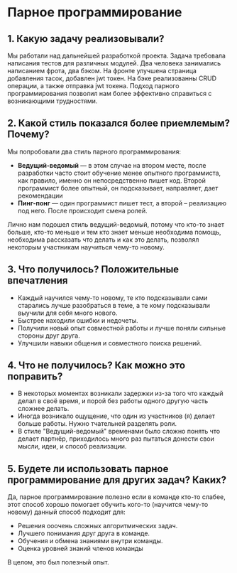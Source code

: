 # Парное программирование

## 1. Какую задачу реализовывали?
Мы работали над дальнейшей разработкой проекта. Задача требовала написания тестов для различных модулей. Два человека занимались написанием фрота, два бэком. На фронте улучшена страница добавления тасок, добавлен jwt токен. На бэке реализованны CRUD операции, а также отправка jwt токена. Подход парного программирования позволил нам более эффективно справиться с возникающими трудностями.

## 2. Какой стиль показался более приемлемым? Почему?
Мы попробовали два стиль парного программирования:

- **Ведущий-ведомый** — в этом случае на втором месте, после разработки часто стоит обучение менее опытного программиста, как правило, именно он непосредственно пишет код. Второй программист более опытный, он подсказывает, направляет, дает рекомендации
- **Пинг-понг** — один программист пишет тест, а второй – реализацию под него. После происходит смена ролей.

Лично нам подошел стиль ведущий-ведомый, потому что кто-то знает больше, кто-то меньше и тем кто знает меньше необходима помощь, необходима рассказать что делать и как это делать, позволял некоторым участникам научиться чему-то новому.

## 3. Что получилось? Положительные впечатления
- Каждый научился чему-то новому, те кто подсказывали сами старались лучше разобраться в теме, а те кому подсказывали выучили для себя много нового.
- Быстрее находили ошибки и недочеты.
- Получили новый опыт совместной работы и лучше поняли сильные стороны друг друга.
- Улучшили навыки общения и совместного поиска решений.

## 4. Что не получилось? Как можно это поправить?
- В некоторых моментах возникали задержки из-за того что каждый делал в своё время, и порой без работы одного другую часть сложнее делать.
- Иногда возникало ощущение, что один из участников (я) делает больше работы. Нужно тчательней разделять роли.
- В стиле "Ведущий-ведомый" временами было сложно понять что делает партнёр, приходилось много раз пытаться донести свои мысли, идеи, и способ реализации.

## 5. Будете ли использовать парное программирование для других задач? Каких?
Да, парное программирование полезно если в команде кто-то слабее, этот способ хорошо помогает обучить кого-то (научится чему-то новому) данный способ подходит для:

- Решения ооочень сложных алгоритмических задач.
- Лучшего понимания друг друга в команде.
- Обучения и обмена знаниями внутри команды.
- Оценка уровней знаний членов команды

В целом, это был полезный опыт.
